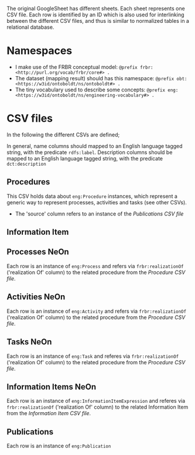 The original GoogleSheet has different sheets.
Each sheet represents one CSV file.
Each row is identified by an ID which is also used for interlinking between
the different CSV files, and thus is similar to normalized tables in
a relational database.

# Namespaces
    
* I make use of the FRBR conceptual model: `@prefix frbr: <http://purl.org/vocab/frbr/core#> .`
* The dataset (mapping result) should has this namespace: `@prefix obt: <https://w3id/ontoboldt/ns/ontoboldt#> .`
* The tiny vocabulary used to describe some concepts: `@prefix eng: <https://w3id/ontoboldt/ns/engineering-vocabulary#> .`


# CSV files
In the following the different CSVs are defined;

In general, name columns should mapped to an English language tagged string, with the predicate `rdfs:label`.
Description columns should be mapped to an English language tagged string, with the predicate `dct:description`
## Procedures

This CSV holds data about `eng:Procedure` instances, which represent a
generic way to represent processes, activities and tasks (see other CSVs).

* The 'source' column refers to an instance of the *Publications CSV file*

## Information Item

## Processes NeOn

Each row is an instance of `eng:Process` and refers via `frbr:realizationOf`
('realization Of' column) to the related procedure from the *Procedure CSV file*.

## Activities NeOn

Each row is an instance of `eng:Activity` and refers via `frbr:realizationOf`
('realization Of' column) to the related procedure from the *Procedure CSV file*.

## Tasks NeOn

Each row is an instance of `eng:Task` and referes via `frbr:realizationOf`
('realization Of' column) to the related procedure from the *Procedure CSV file*.

## Information Items NeOn

Each row is an instance of `eng:InformationItemExpression` and referes via `frbr:realizationOf`
('realization Of' column) to the related Information Item from the *Information Item CSV file*.

## Publications

Each row is an instance of `eng:Publication`



